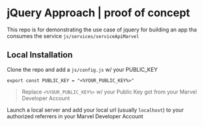 # jQuery Approach | proof of concept

This repo is for demonstrating the use case of jquery for building an app tha consumes the service `js/services/serviceApiMarvel`

## Local Installation 

Clone the repo and add a `js/config.js` w/ your PUBLIC_KEY

```
export const PUBLIC_KEY = "<%YOUR_PUBLIC_KEY%>"
```

> Replace `<%YOUR_PUBLIC_KEY%>` w/ your Public Key got from your Marvel Developer Account

Launch a local server and add your local url (usually `localhost`) to your authorized referrers in your Marvel Developer Account
